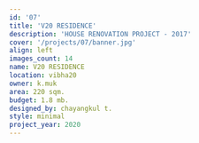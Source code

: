 ```yaml
---
id: '07'
title: 'V20 RESIDENCE'
description: 'HOUSE RENOVATION PROJECT - 2017'
cover: '/projects/07/banner.jpg'
align: left
images_count: 14
name: V20 RESIDENCE
location: vibha20
owner: k.muk
area: 220 sqm.
budget: 1.8 mb.
designed_by: chayangkul t.
style: minimal
project_year: 2020
---
```

